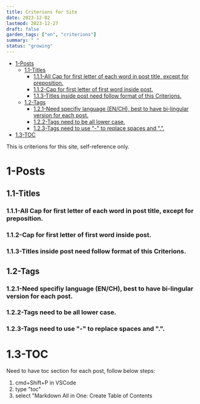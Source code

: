 ```yaml
---
title: Criterions for Site
date: 2023-12-02
lastmod: 2023-12-27
draft: false
garden_tags: ["en", "criterions"]
summary: " "
status: "growing"
---
```


- [1-Posts](#1-posts)
  - [1.1-Titles](#11-titles)
    - [1.1.1-All Cap for first letter of each word in post title, except for preposition.](#111-all-cap-for-first-letter-of-each-word-in-post-title-except-for-preposition)
    - [1.1.2-Cap for first letter of first word inside post.](#112-cap-for-first-letter-of-first-word-inside-post)
    - [1.1.3-Titles inside post need follow format of this Criterions.](#113-titles-inside-post-need-follow-format-of-this-criterions)
  - [1.2-Tags](#12-tags)
    - [1.2.1-Need specifiy language (EN/CH), best to have bi-lingular version for each post.](#121-need-specifiy-language-ench-best-to-have-bi-lingular-version-for-each-post)
    - [1.2.2-Tags need to be all lower case.](#122-tags-need-to-be-all-lower-case)
    - [1.2.3-Tags need to use "-" to replace spaces and ".".](#123-tags-need-to-use---to-replace-spaces-and-)
- [1.3-TOC](#13-toc)

This is criterions for this site, self-reference only.

# 1-Posts

## 1.1-Titles

### 1.1.1-All Cap for first letter of each word in post title, except for preposition.

### 1.1.2-Cap for first letter of first word inside post.

### 1.1.3-Titles inside post need follow format of this Criterions.

## 1.2-Tags

### 1.2.1-Need specifiy language (EN/CH), best to have bi-lingular version for each post.
### 1.2.2-Tags need to be all lower case.
### 1.2.3-Tags need to use "-" to replace spaces and ".".

# 1.3-TOC
Need to have toc section for each post, follow below steps:
1. cmd+Shift+P in VSCode
2. type "toc"
3. select "Markdown All in One: Create Table of Contents
